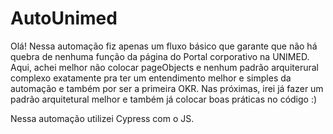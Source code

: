 # AutoUnimed
Olá! Nessa automação fiz apenas um fluxo básico que garante que não há quebra de nenhuma função da página do Portal corporativo na UNIMED.
Aqui, achei melhor não colocar pageObjects e nenhum padrão arquiterural complexo exatamente pra ter um entendimento melhor e simples da automação e também por ser a primeira OKR.
Nas próximas, irei já fazer um padrão arquitetural melhor e também já colocar boas práticas no código :)

Nessa automação utilizei Cypress com o JS.
